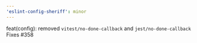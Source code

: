 ```yaml
---
'eslint-config-sheriff': minor
---
```


feat(config): removed `vitest/no-done-callback` and `jest/no-done-callback`
Fixes #358
